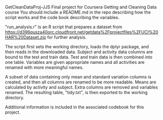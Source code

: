 GetCleanDataProj-JJS
Final project for Coursera Getting and Cleaning Data course
You should include a README.md in the repo describing how the script works and the code book describing the variables.

"run_analysis.r" is an R script that prepares a dataset from https://d396qusza40orc.cloudfront.net/getdata%2Fprojectfiles%2FUCI%20HAR%20Dataset.zip for further analysis.

The script first sets the working directory, loads the dplyr package, and then reads in the downloaded data. Subject and activity data columns are bound to the test and train data. Test and train data is then combined into one table. Variables are given appropriate names and all activities are renamed with more meaningful names.

A subset of data containing only mean and standard variation columns is created, and then all columns are renamed to be more readable. Means are calculated by activity and subject. Extra columns are removed and variables renamed. The resulting table, "tidy.txt", is then exported to the working directory.

Additional information is included in the associated codebook for this project.
